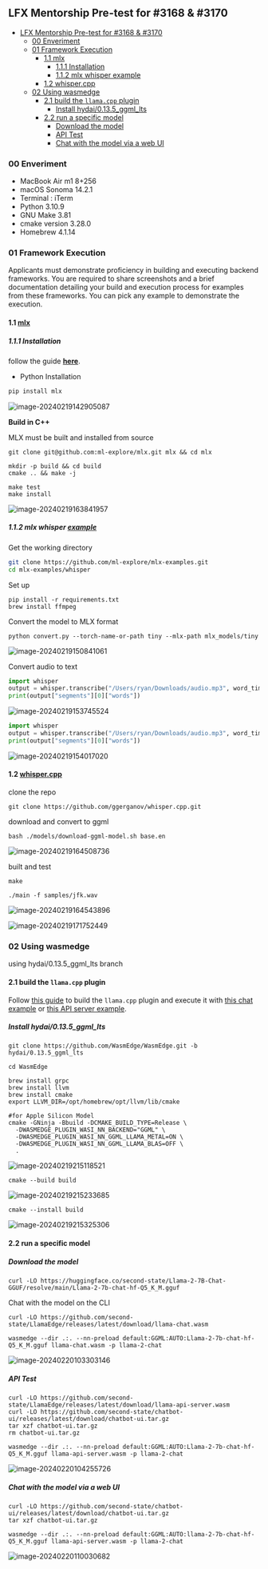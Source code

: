 ## LFX Mentorship Pre-test for #3168 & #3170
- [LFX Mentorship Pre-test for #3168 \& #3170](#lfx-mentorship-pre-test-for-3168--3170)
  - [00 Enveriment](#00-enveriment)
  - [01 Framework Execution](#01-framework-execution)
    - [1.1 mlx](#11-mlx)
      - [1.1.1 Installation](#111-installation)
      - [1.1.2 mlx whisper example](#112-mlx-whisper-example)
    - [1.2 whisper.cpp](#12-whispercpp)
  - [02 Using wasmedge](#02-using-wasmedge)
    - [2.1 build the `llama.cpp` plugin](#21-build-the-llamacpp-plugin)
      - [Install hydai/0.13.5\_ggml\_lts](#install-hydai0135_ggml_lts)
    - [2.2 run a specific model](#22-run-a-specific-model)
      - [Download the model](#download-the-model)
      - [API Test](#api-test)
      - [Chat with the model via a web UI](#chat-with-the-model-via-a-web-ui)


### 00 Enveriment

- MacBook Air m1 8+256
- macOS Sonoma 14.2.1
- Terminal : iTerm
- Python 3.10.9
- GNU Make 3.81
- cmake version 3.28.0
- Homebrew 4.1.14

### 01 Framework Execution

Applicants must demonstrate proficiency in building and executing backend frameworks. You are required to share screenshots and a brief documentation detailing your build and execution process for examples from these frameworks. You can pick any example to demonstrate the execution.

#### 1.1 [mlx](https://github.com/ml-explore/mlx)

##### 1.1.1 Installation

follow the guide [**here**](https://ml-explore.github.io/mlx/build/html/index.html).

- Python Installation

```bash
pip install mlx
```

![image-20240219142905087](./image/image-20240219142905087.png)

**Build in C++** 

MLX must be built and installed from source

```
git clone git@github.com:ml-explore/mlx.git mlx && cd mlx
```

```
mkdir -p build && cd build
cmake .. && make -j
```

```
make test
make install
```

![image-20240219163841957](./image/image-20240219163841957.png)

##### 1.1.2 mlx whisper [example](https://github.com/ml-explore/mlx-examples/tree/main/whisper)

Get the working directory

```bash
git clone https://github.com/ml-explore/mlx-examples.git
cd mlx-examples/whisper
```

Set up

```
pip install -r requirements.txt
brew install ffmpeg
```

Convert the model to MLX format

```
python convert.py --torch-name-or-path tiny --mlx-path mlx_models/tiny
```

![image-20240219150841061](./image/image-20240219150841061.png)

Convert audio to text

```python
import whisper
output = whisper.transcribe("/Users/ryan/Downloads/audio.mp3", word_timestamps=True)
print(output["segments"][0]["words"])
```

![image-20240219153745524](./image/image-20240219153745524.png)

```python
import whisper
output = whisper.transcribe("/Users/ryan/Downloads/audio.mp3", word_timestamps=True)
print(output["segments"][0]["words"])
```

![image-20240219154017020](./image/image-20240219154017020.png)

#### 1.2 [whisper.cpp](https://github.com/ggerganov/whisper.cpp)

clone the repo

```
git clone https://github.com/ggerganov/whisper.cpp.git
```

download and convert to ggml

```
bash ./models/download-ggml-model.sh base.en
```

![image-20240219164508736](./image/image-20240219164508736.png)

built and test

```
make

./main -f samples/jfk.wav
```

![image-20240219164543896](./image/image-20240219164543896.png)

![image-20240219171752449](./image/image-20240219171752449.png)

### 02 Using wasmedge

using hydai/0.13.5_ggml_lts branch

#### 2.1 build the `llama.cpp` plugin

Follow [this guide](https://wasmedge.org/docs/contribute/source/plugin/wasi_nn/#build-wasmedge-with-wasi-nn-llamacpp-backend) to build the `llama.cpp` plugin and execute it with [this chat example](https://github.com/second-state/WasmEdge-WASINN-examples/tree/master/wasmedge-ggml-llama-interactive) or [this API server example](https://github.com/second-state/LlamaEdge/tree/main/api-server).

##### Install hydai/0.13.5_ggml_lts

```
git clone https://github.com/WasmEdge/WasmEdge.git -b hydai/0.13.5_ggml_lts
```

```
cd WasmEdge
```

```
brew install grpc
brew install llvm
brew install cmake
export LLVM_DIR=/opt/homebrew/opt/llvm/lib/cmake
```

```
#for Apple Silicon Model
cmake -GNinja -Bbuild -DCMAKE_BUILD_TYPE=Release \
  -DWASMEDGE_PLUGIN_WASI_NN_BACKEND="GGML" \
  -DWASMEDGE_PLUGIN_WASI_NN_GGML_LLAMA_METAL=ON \
  -DWASMEDGE_PLUGIN_WASI_NN_GGML_LLAMA_BLAS=OFF \
  .
```

![image-20240219215118521](./image/image-20240219215118521.png)

```
cmake --build build
```

![image-20240219215233685](./image/image-20240219215233685.png)

```
cmake --install build
```

![image-20240219215325306](./image/image-20240219215325306.png)

#### 2.2 run a specific model

##### Download the model

```
curl -LO https://huggingface.co/second-state/Llama-2-7B-Chat-GGUF/resolve/main/Llama-2-7b-chat-hf-Q5_K_M.gguf
```

Chat with the model on the CLI

```
curl -LO https://github.com/second-state/LlamaEdge/releases/latest/download/llama-chat.wasm

wasmedge --dir .:. --nn-preload default:GGML:AUTO:Llama-2-7b-chat-hf-Q5_K_M.gguf llama-chat.wasm -p llama-2-chat
```

![image-20240220103303146](./image/image-20240220103303146.png)

##### API Test

```
curl -LO https://github.com/second-state/LlamaEdge/releases/latest/download/llama-api-server.wasm
curl -LO https://github.com/second-state/chatbot-ui/releases/latest/download/chatbot-ui.tar.gz
tar xzf chatbot-ui.tar.gz
rm chatbot-ui.tar.gz

wasmedge --dir .:. --nn-preload default:GGML:AUTO:Llama-2-7b-chat-hf-Q5_K_M.gguf llama-api-server.wasm -p llama-2-chat
```

![image-20240220104255726](./image/image-20240220104255726.png)

##### Chat with the model via a web UI

```
curl -LO https://github.com/second-state/chatbot-ui/releases/latest/download/chatbot-ui.tar.gz
tar xzf chatbot-ui.tar.gz
```

```
wasmedge --dir .:. --nn-preload default:GGML:AUTO:llama-2-7b-chat-hf-Q5_K_M.gguf llama-api-server.wasm -p llama-2-chat
```

![image-20240220110030682](./image/image-20240220110030682.png)

